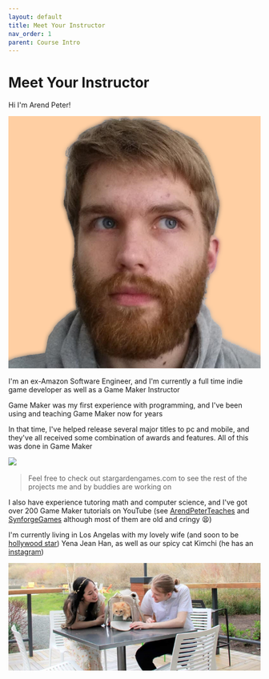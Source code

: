 ```yaml
---
layout: default
title: Meet Your Instructor
nav_order: 1
parent: Course Intro
---
```


# Meet Your Instructor

Hi I'm Arend Peter!

![](../../assets/images/selfie.png)

I'm an ex-Amazon Software Engineer, and I'm currently a full time indie game developer as well as a Game Maker Instructor

Game Maker was my first experience with programming, and I've been using and teaching Game Maker now for <span id="years-of-game-maker"></span> years

In that time, I've helped release several major titles to pc and mobile, and they've all received some combination of awards and features. All of this was done in Game Maker

![](../../assets/images/sgg_portfolio.png)

> Feel free to check out stargardengames.com to see the rest of the projects me and by buddies are working on

I also have experience tutoring math and computer science, and I've got over 200 Game Maker tutorials on YouTube (see [ArendPeterTeaches](https://www.youtube.com/user/SynforgeTutorials) and [SynforgeGames](https://www.youtube.com/user/SynforgeGames) although most of them are old and cringy 😫)

I'm currently living in Los Angelas with my lovely wife (and soon to be [hollywood star](https://www.yenahan.com/)) Yena Jean Han, as well as our spicy cat Kimchi (he has an [instagram](https://www.instagram.com/the.kimchi.kitty/))

![](../../assets/images/family.png)
